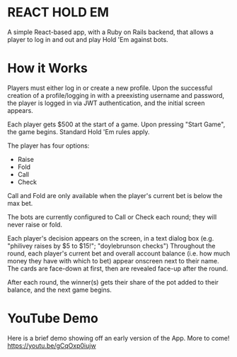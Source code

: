 # REACT HOLD EM
A simple React-based app, with a Ruby on Rails backend, that allows a player to log in and out and play Hold 'Em against bots.

# How it Works
Players must either log in or create a new profile. Upon the successful creation of a profile/logging in with a preexisting username and password, the player is logged in via JWT authentication, and the initial screen appears.

Each player gets $500 at the start of a game.
Upon pressing "Start Game", the game begins. Standard Hold 'Em rules apply.

The player has four options:
  - Raise
  - Fold
  - Call
  - Check
  
Call and Fold are only available when the player's current bet is below the max bet.
  
The bots are currently configured to Call or Check each round; they will never raise or fold.

Each player's decision appears on the screen, in a text dialog box (e.g. "philivey raises by $5 to $15!"; "doylebrunson checks")
Throughout the round, each player's current bet and overall account balance (i.e. how much money they have with which to bet) appear onscreen next to their name. The cards are face-down at first, then are revealed face-up after the round.

After each round, the winner(s) gets their share of the pot added to their balance, and the next game begins.

# YouTube Demo
Here is a brief demo showing off an early version of the App. More to come!
https://youtu.be/gCqOxp0iujw
